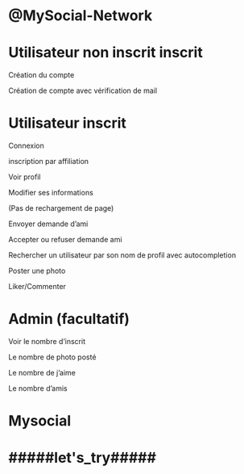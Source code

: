 # @MySocial-Network

# Utilisateur non inscrit inscrit

Création du compte

Création de compte avec vérification de mail


# Utilisateur inscrit

Connexion

inscription par affiliation

Voir profil

Modifier ses informations

(Pas de rechargement de page)

Envoyer demande d’ami

Accepter ou refuser demande ami

Rechercher un utilisateur par son nom de profil avec autocompletion

Poster une photo

Liker/Commenter

# Admin (facultatif)
Voir le nombre d’inscrit

Le nombre de photo posté

Le nombre de j’aime

Le nombre d’amis
# Mysocial
# #####let's_try#####

